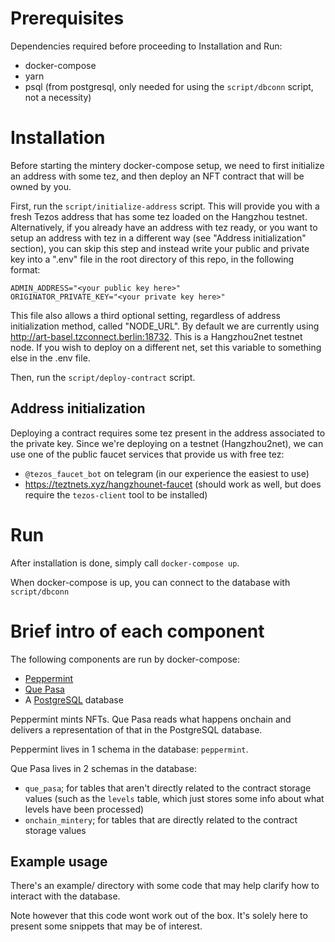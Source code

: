 # Prerequisites

Dependencies required before proceeding to Installation and Run:

- docker-compose
- yarn
- psql (from postgresql, only needed for using the `script/dbconn` script, not a necessity)


# Installation

Before starting the mintery docker-compose setup, we need to first initialize an
address with some tez, and then deploy an NFT contract that will be owned by you.

First, run the `script/initialize-address` script. This will provide you with
a fresh Tezos address that has some tez loaded on the Hangzhou testnet. Alternatively,
if you already have an address with tez ready, or you want to setup an address with tez
in a different way (see "Address initialization" section), you can skip this step
and instead write your public and private key into a ".env" file in the root directory
of this repo, in the following format:
```
ADMIN_ADDRESS="<your public key here>"
ORIGINATOR_PRIVATE_KEY="<your private key here>"
```

This file also allows a third optional setting, regardless of address initialization
method, called "NODE_URL". By default we are currently using http://art-basel.tzconnect.berlin:18732. This is a Hangzhou2net testnet node. If you wish to deploy on a different net, set this variable to something else in the .env file.

Then, run the `script/deploy-contract` script.

## Address initialization

Deploying a contract requires some tez present in the address associated to the
private key. Since we're deploying on a testnet (Hangzhou2net), we can use one
of the public faucet services that provide us with free tez:

- `@tezos_faucet_bot` on telegram (in our experience the easiest to use)
- https://teztnets.xyz/hangzhounet-faucet (should work as well, but does require the `tezos-client` tool to be installed)

# Run

After installation is done, simply call `docker-compose up`.

When docker-compose is up, you can connect to the database with `script/dbconn`

# Brief intro of each component

The following components are run by docker-compose:

- [Peppermint](https://github.com/tzConnectBerlin/peppermint)
- [Que Pasa](https://github.com/tzConnectBerlin/que-pasa)
- A [PostgreSQL](https://www.postgresql.org/docs/13/index.html) database

Peppermint mints NFTs. Que Pasa reads what happens onchain and delivers a representation of
that in the PostgreSQL database.

Peppermint lives in 1 schema in the database: `peppermint`.

Que Pasa lives in 2 schemas in the database:

- `que_pasa`; for tables that aren't directly related to the contract storage values (such as the `levels` table, which just stores some info about what levels have been processed)
- `onchain_mintery`; for tables that are directly related to the contract storage values

## Example usage

There's an example/ directory with some code that may help clarify how to interact with the database.

Note however that this code wont work out of the box. It's solely here to present some
snippets that may be of interest.
